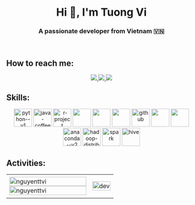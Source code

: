 <h1 align="center">Hi 👋, I'm Tuong Vi</h1>
<p align="center">
  <h3 align="center">A passionate developer from Vietnam 🇻🇳 </h3>
</p>


<br />

## How to reach me:


<p align="center">
 
  <a href="https://www.facebook.com/nguyenthituongvi.vi.31" alt="Facebook">
    <img src="https://img.icons8.com/fluent/48/000000/facebook-new.png" target="_blank" />
  </a> 
  <a href="https://github.com/nguyenttvi" alt="Github">
    <img src="https://img.icons8.com/fluent/48/000000/github.png"/>
  </a> 

  <a href="mailto:nguyenttvi0909.@gmail.com" alt="Email">
    <img src="https://img.icons8.com/fluent/48/000000/mailing.png"/>
  </a>
</p>

## Skills:
<p align="center">
  <img width="48" height="48" src="https://img.icons8.com/color/48/python--v1.png" alt="python--v1"/>
  <img width="48" height="48" src="https://img.icons8.com/color/48/java-coffee-cup-logo--v1.png" alt="java-coffee-cup-logo--v1"/>
  <img width="48" height="48" src="https://img.icons8.com/fluency/48/r-project.png" alt="r-project"/>
  <img width="48" height="48" src="https://img.icons8.com/color/48/000000/microsoft-sql-server.png"/>
  <img width="48" height="48" src="https://img.icons8.com/color/48/000000/mysql-logo.png"/>
  <img width="48" height="48" src="https://img.icons8.com/color/48/000000/mongodb.png"/>
  <img width="48" height="48" src="https://img.icons8.com/fluency/48/github.png" alt="github"/>
  <img width="48" height="48" src="https://img.icons8.com/color/48/000000/visual-studio-code-2019.png"/>
  <img width="48" height="48" src="https://img.icons8.com/color/48/null/visual-studio--v2.png"/>
  <img width="48" height="48" src="https://img.icons8.com/fluency/48/anaconda--v2.png" alt="anaconda--v2"/>
  <img width="48" height="48" src="https://img.icons8.com/color/48/hadoop-distributed-file-system.png" alt="hadoop-distributed-file-system"/>
  <img height="48" src="https://upload.wikimedia.org/wikipedia/commons/thumb/f/f3/Apache_Spark_logo.svg/800px-Apache_Spark_logo.svg.png" alt="spark"/>

  <img height="48" src="https://upload.wikimedia.org/wikipedia/commons/thumb/b/bb/Apache_Hive_logo.svg/1138px-Apache_Hive_logo.svg.png" alt="hive"/>

</p>

## Activities:

<table style="width:100%;">
  <tr>
    <td>
      <img src="https://github-readme-stats.vercel.app/api/top-langs/?username=nguyenvivi0909&bg_color=FFFFFF00&text_color=179fa3&layout=compact&hide=CSS&langs_count=10&custom_title=Top%20ngôn%20ngữ%20được%20dùng" alt="nguyenttvi" width="100%"/>
      <img src="https://github-readme-stats.vercel.app/api?username=nguyenvivi0909&bg_color=FFFFFF00&text_color=179fa3&show_icons=true&count_private=true&include_all_commits=true&custom_title=Hoạt%20động%20trên%20Github" alt="nguyenttvi" width="100%"/>
    </td>
    <td>
      <p align="center"> 
        <img src="https://www.gifmaniacos.es/wp-content/uploads/2021/03/gifmaniacos.es-2-3.gif" alt="dev" width="100%"/>
      </p>
    </td>
  </tr>
</table>
